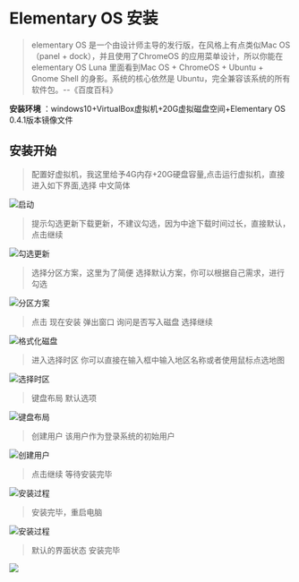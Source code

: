 # Elementary OS 安装

> elementary OS 是一个由设计师主导的发行版，在风格上有点类似Mac OS（panel + dock），并且使用了ChromeOS 的应用菜单设计，所以你能在elementary OS Luna 里面看到Mac OS + ChromeOS + Ubuntu + Gnome Shell 的身影。系统的核心依然是 Ubuntu，完全兼容该系统的所有软件包。--《百度百科》

**安装环境** ：windows10+VirtualBox虚拟机+20G虚拟磁盘空间+Elementary OS 0.4.1版本镜像文件

## 安装开始

> 配置好虚拟机，我这里给予4G内存+20G硬盘容量,点击运行虚拟机，直接进入如下界面,选择 中文简体

![启动](../public/EOS/install/1.png)

> 提示勾选更新下载更新，不建议勾选，因为中途下载时间过长，直接默认，点击继续

![勾选更新](../public/EOS/install/2.png)

> 选择分区方案，这里为了简便 选择默认方案，你可以根据自己需求，进行勾选

![分区方案](../public/EOS/install/3.png)

> 点击 现在安装 弹出窗口 询问是否写入磁盘 选择继续

![格式化磁盘](../public/EOS/install/4.png)

> 进入选择时区 你可以直接在输入框中输入地区名称或者使用鼠标点选地图

![选择时区](../public/EOS/install/5.png)

> 键盘布局 默认选项

![键盘布局](../public/EOS/install/6.png)

> 创建用户 该用户作为登录系统的初始用户

![创建用户](../public/EOS/install/7.png)

> 点击继续 等待安装完毕

![安装过程](../public/EOS/install/8.png)

> 安装完毕，重启电脑

![安装过程](../public/EOS/install/9.png)

> 默认的界面状态 安装完毕

![](../public/EOS/install/10.png)